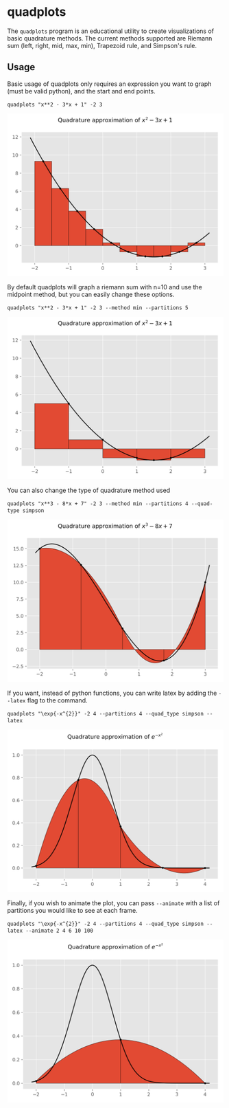 # quadplots

The `quadplots` program is an educational utility to create visualizations of basic quadrature methods. The current methods supported are Riemann sum (left, right, mid, max, min), Trapezoid rule, and Simpson's rule.

## Usage

Basic usage of quadplots only requires an expression you want to graph (must be valid python), and the start and end points.

```
quadplots "x**2 - 3*x + 1" -2 3 
```

![A riemann sum with n = 10 from -2 to 3](images/basic_example.svg)

By default quadplots will graph a riemann sum with n=10 and use the midpoint method, but you can easily change these options.

```
quadplots "x**2 - 3*x + 1" -2 3 --method min --partitions 5
```


![A riemann sum with n = 5 from -2 to 3 using the min method](images/min_example.svg)

You can also change the type of quadrature method used

```
quadplots "x**3 - 8*x + 7" -2 3 --method min --partitions 4 --quad-type simpson 
```
![A Simpson's method with n = 4 from -2 to 3](images/simpson_example.svg)

If you want, instead of python functions, you can write latex by adding the `--latex` flag to the command.

```
quadplots "\exp{-x^{2}}" -2 4 --partitions 4 --quad_type simpson --latex
```
![A Simpson's method with n = 4 from -2 to 4](images/latex_example.svg)

Finally, if you wish to animate the plot, you can pass `--animate` with a list of partitions you would like to see at each frame.

```
quadplots "\exp{-x^{2}}" -2 4 --partitions 4 --quad_type simpson --latex --animate 2 4 6 10 100
```
![A Simpson's method with n = 4 from -2 to 4, animated](images/animation_example.gif)
